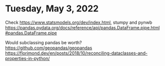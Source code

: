 # Tuesday, May 3, 2022

Check https://www.statsmodels.org/dev/index.html, stumpy and pynwb
https://pandas.pydata.org/docs/reference/api/pandas.DataFrame.pipe.html#pandas.DataFrame.pipe

Would subclassing pandas be worth? https://github.com/geopandas/geopandas
https://florimond.dev/en/posts/2018/10/reconciling-dataclasses-and-properties-in-python/
